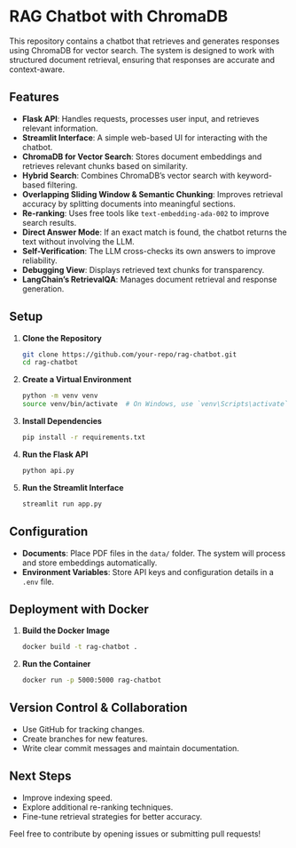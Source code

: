 # RAG Chatbot with ChromaDB

This repository contains a chatbot that retrieves and generates responses using ChromaDB for vector search. The system is designed to work with structured document retrieval, ensuring that responses are accurate and context-aware.

## Features

- **Flask API**: Handles requests, processes user input, and retrieves relevant information.
- **Streamlit Interface**: A simple web-based UI for interacting with the chatbot.
- **ChromaDB for Vector Search**: Stores document embeddings and retrieves relevant chunks based on similarity.
- **Hybrid Search**: Combines ChromaDB’s vector search with keyword-based filtering.
- **Overlapping Sliding Window & Semantic Chunking**: Improves retrieval accuracy by splitting documents into meaningful sections.
- **Re-ranking**: Uses free tools like `text-embedding-ada-002` to improve search results.
- **Direct Answer Mode**: If an exact match is found, the chatbot returns the text without involving the LLM.
- **Self-Verification**: The LLM cross-checks its own answers to improve reliability.
- **Debugging View**: Displays retrieved text chunks for transparency.
- **LangChain’s RetrievalQA**: Manages document retrieval and response generation.

## Setup

1. **Clone the Repository**
   ```bash
   git clone https://github.com/your-repo/rag-chatbot.git
   cd rag-chatbot
   ```

2. **Create a Virtual Environment**
   ```bash
   python -m venv venv
   source venv/bin/activate  # On Windows, use `venv\Scripts\activate`
   ```

3. **Install Dependencies**
   ```bash
   pip install -r requirements.txt
   ```

4. **Run the Flask API**
   ```bash
   python api.py
   ```

5. **Run the Streamlit Interface**
   ```bash
   streamlit run app.py
   ```

## Configuration

- **Documents**: Place PDF files in the `data/` folder. The system will process and store embeddings automatically.
- **Environment Variables**: Store API keys and configuration details in a `.env` file.

## Deployment with Docker

1. **Build the Docker Image**
   ```bash
   docker build -t rag-chatbot .
   ```
2. **Run the Container**
   ```bash
   docker run -p 5000:5000 rag-chatbot
   ```

## Version Control & Collaboration

- Use GitHub for tracking changes.
- Create branches for new features.
- Write clear commit messages and maintain documentation.

## Next Steps

- Improve indexing speed.
- Explore additional re-ranking techniques.
- Fine-tune retrieval strategies for better accuracy.

Feel free to contribute by opening issues or submitting pull requests!

